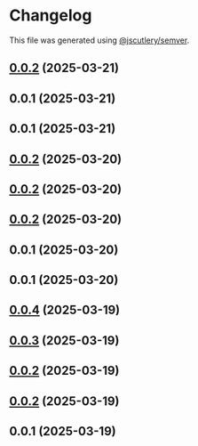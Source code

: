 # Changelog

This file was generated using [@jscutlery/semver](https://github.com/jscutlery/semver).

## [0.0.2](https://github.com/vietnguyen97/nx-boilerplate/compare/app1-0.0.1...app1-0.0.2) (2025-03-21)




## 0.0.1 (2025-03-21)




## 0.0.1 (2025-03-21)




## [0.0.2](https://github.com/vietnguyen97/nx-boilerplate/compare/app1-0.0.1...app1-0.0.2) (2025-03-20)




## [0.0.2](https://github.com/vietnguyen97/nx-boilerplate/compare/app1-0.0.1...app1-0.0.2) (2025-03-20)




## [0.0.2](https://github.com/vietnguyen97/nx-boilerplate/compare/app1-0.0.1...app1-0.0.2) (2025-03-20)




## 0.0.1 (2025-03-20)




## 0.0.1 (2025-03-20)




## [0.0.4](//compare/app1-0.0.3...app1-0.0.4) (2025-03-19)




## [0.0.3](//compare/app1-0.0.2...app1-0.0.3) (2025-03-19)




## [0.0.2](//compare/app1-0.0.1...app1-0.0.2) (2025-03-19)




## [0.0.2](//compare/app1-0.0.1...app1-0.0.2) (2025-03-19)




## 0.0.1 (2025-03-19)
